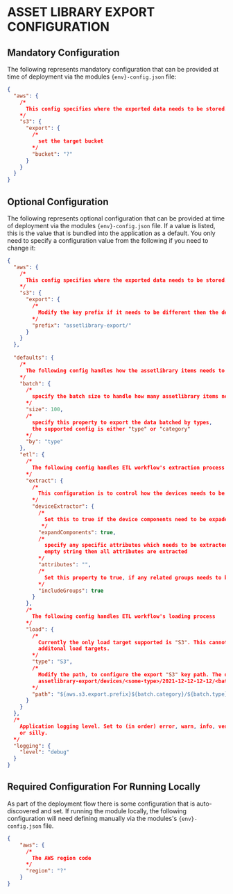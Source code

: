 # ASSET LIBRARY EXPORT CONFIGURATION

## Mandatory Configuration

The following represents mandatory configuration that can be provided at time of deployment via the modules `{env}-config.json` file:

```json
{
  "aws": {
    /*
      This config specifies where the exported data needs to be stored.
    */
    "s3": {
      "export": {
        /*
          set the target bucket
        */
        "bucket": "?"
      }
    }
  }
}
```

## Optional Configuration

The following represents optional configuration that can be provided at time of deployment via the modules `{env}-config.json` file. If a value is listed, this is the value that is bundled into the application as a default. You only need to specify a configuration value from the following if you need to change it:

```json
{
  "aws": {
    /*
      This config specifies where the exported data needs to be stored.
    */
    "s3": {
      "export": {
        /*
          Modify the key prefix if it needs to be different then the default
        */
        "prefix": "assetlibrary-export/"
      }
    }
  },
  
  "defaults": {
    /*
      The following config handles how the assetlibrary items needs to be chunked for batch processing 
    */
    "batch": {
      /*
        specify the batch size to handle how many assetlibrary items needs to be batch togethar for the ETL workflow
      */
      "size": 100,
      /*
        specify this property to export the data batched by types, 
        the supported config is either "type" or "category"
      */
      "by": "type"
    },
    "etl": {
      /*
        The following config handles ETL workflow's extraction process
      */
      "extract": {
        /*
          This configuration is to control how the devices needs to be extracted for exporting
        */
        "deviceExtractor": {
          /*
            Set this to true if the device components need to be expaded
           */
          "expandComponents": true,
          /*
            specify any specific attributes which needs to be extracted, if its set to
            empty string then all attributes are extracted
          */
          "attributes": "",
          /*
            Set this property to true, if any related groups needs to be included.
          */
          "includeGroups": true
        }
      },
      /*
        The following config handles ETL workflow's loading process
      */
      "load": {
        /*
          Currently the only load target supported is "S3". This cannot be set to anything else, without supporting
          additonal load targets.
        */
        "type": "S3",
        /*
          Modify the path, to configure the export "S3" key path. The default below, will export with i.e
          assetlibrary-export/devices/<some-type>/2021-12-12-12-12/<batch.id>.json
        */
        "path": "${aws.s3.export.prefix}${batch.category}/${batch.type}/dt=${moment(batch.timestamp).format('YYYY-MM-DD-HH-MM')}/${batch.id}.json"
      }
    }
  },
  /*
    Application logging level. Set to (in order) error, warn, info, verbose, debug 
    or silly.
  */
  "logging": {
    "level": "debug"
  }
}
```

## Required Configuration For Running Locally

As part of the deployment flow there is some configuration that is auto-discovered and set. If running the module locally, the following configuration will need defining manually via the modules's `{env}-config.json` file.

```json
{
    "aws": {
      /*
        The AWS region code 
      */
      "region": "?"
    }
}
```
